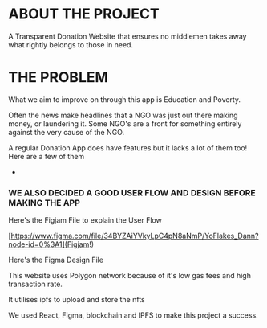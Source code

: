 # ABOUT THE PROJECT

A Transparent Donation Website that ensures no middlemen takes away what rightly belongs to those in need.

# THE PROBLEM

What we aim to improve on through this app is Education and Poverty. 

Often the news make headlines that a NGO was just out there making money, or laundering it. Some NGO's are a front for something entirely against the very cause of the NGO. 

A regular Donation App does have features but it lacks a lot of them too! Here are a few of them 

* 


### WE ALSO DECIDED A GOOD USER FLOW AND DESIGN BEFORE MAKING THE APP

Here's the Figjam File to explain the User Flow 

[https://www.figma.com/file/34BYZAiYVkyLpC4pN8aNmP/YoFlakes_Dann?node-id=0%3A1](Figjam!)

Here's the Figma Design File 

<!-- [Figma!](https://www.figma.com/file/dqqeN55uWUssjmTaWbXqmm/Daan?node-id=3%3A65!) -->

This website uses Polygon network because of it's low gas fees and high transaction rate.

It utilises ipfs to upload and store the nfts

We used React, Figma, blockchain and IPFS to make this project a success.
